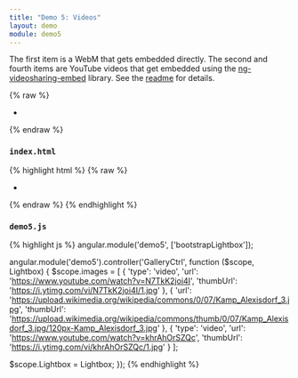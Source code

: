 ```yaml
---
title: "Demo 5: Videos"
layout: demo
module: demo5
---
```


The first item is a WebM that gets embedded directly. The second and fourth items are YouTube videos that get embedded using the [ng-videosharing-embed](https://github.com/erost/ng-videosharing-embed) library. See the [readme](https://github.com/compact/angular-bootstrap-lightbox#videos) for details.

{% raw %}
<ul class="gallery gallery5" ng-controller="GalleryCtrl">
  <li ng-repeat="image in images">
    <a ng-click="Lightbox.openModal(images, $index)">
      <img ng-src="{{image.thumbUrl}}" class="img-thumbnail">
    </a>
  </li>
</ul>
{% endraw %}

### `index.html`

{% highlight html %}
{% raw %}
<ul class="gallery gallery5" ng-controller="GalleryCtrl">
  <li ng-repeat="image in images">
    <a ng-click="Lightbox.openModal(images, $index)">
      <img ng-src="{{'\{\{image.thumbUrl\}\}'}}" class="img-thumbnail">
    </a>
  </li>
</ul>
{% endraw %}
{% endhighlight %}

### `demo5.js`

{% highlight js %}
angular.module('demo5', ['bootstrapLightbox']);

angular.module('demo5').controller('GalleryCtrl', function ($scope, Lightbox) {
  $scope.images = [
    {
      'type': 'video',
      'url': 'https://www.youtube.com/watch?v=N7TkK2joi4I',
      'thumbUrl': 'https://i.ytimg.com/vi/N7TkK2joi4I/1.jpg'
    },
    {
      'url': 'https://upload.wikimedia.org/wikipedia/commons/0/07/Kamp_Alexisdorf_3.jpg',
      'thumbUrl': 'https://upload.wikimedia.org/wikipedia/commons/thumb/0/07/Kamp_Alexisdorf_3.jpg/120px-Kamp_Alexisdorf_3.jpg'
    },
    {
      'type': 'video',
      'url': 'https://www.youtube.com/watch?v=khrAhOrSZQc',
      'thumbUrl': 'https://i.ytimg.com/vi/khrAhOrSZQc/1.jpg'
    }
  ];

  $scope.Lightbox = Lightbox;
});
{% endhighlight %}

